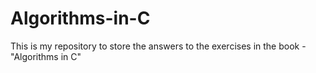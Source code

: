 # Algorithms-in-C
This is my repository to store the answers to the exercises in the book - "Algorithms in C"
